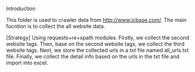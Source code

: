 Introduction

This folder is used to crawler data from http://www.icbase.com/.
The main fucntion is to collect the all website data.

[Strategy]
Using requests+re+xpath modules.
Firstly, we collect the second website tags.
Then, base on the second website tags, we collect the third website tags.
Next, we store the collected urls in a txt file named all_urls.txt file.
Finally, we collect the detail info based on the urls in the txt file and import into excel.
